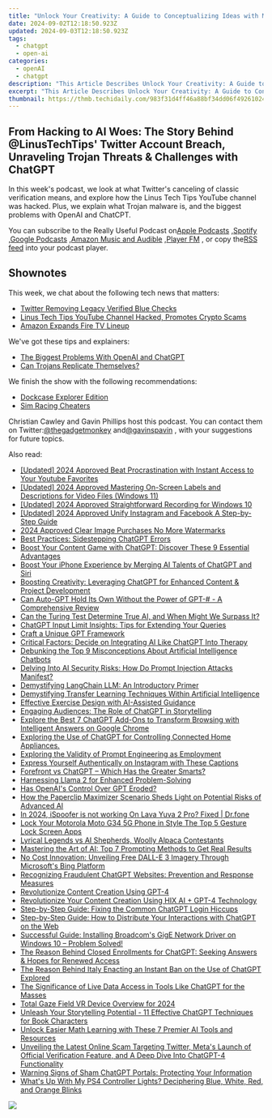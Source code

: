 ```yaml
---
title: "Unlock Your Creativity: A Guide to Conceptualizing Ideas with Mind Maps & ChatGPT Integration"
date: 2024-09-02T12:18:50.923Z
updated: 2024-09-03T12:18:50.923Z
tags:
  - chatgpt
  - open-ai
categories:
  - openAI
  - chatgpt
description: "This Article Describes Unlock Your Creativity: A Guide to Conceptualizing Ideas with Mind Maps & ChatGPT Integration"
excerpt: "This Article Describes Unlock Your Creativity: A Guide to Conceptualizing Ideas with Mind Maps & ChatGPT Integration"
thumbnail: https://thmb.techidaily.com/983f31d4ff46a88bf34dd06f49261024f8d7c362e39532f6eee2990ca747e49a.jpg
---
```


## From Hacking to AI Woes: The Story Behind @LinusTechTips' Twitter Account Breach, Unraveling Trojan Threats & Challenges with ChatGPT

 In this week's podcast, we look at what Twitter's canceling of classic verification means, and explore how the Linus Tech Tips YouTube channel was hacked. Plus, we explain what Trojan malware is, and the biggest problems with OpenAI and ChatCPT.

 You can subscribe to the Really Useful Podcast on[Apple Podcasts](https://podcasts.apple.com/gb/podcast/the-really-useful-podcast/id1437847131?mt=2) ,[Spotify](https://open.spotify.com/show/283gDxLd6OTNEpRq6tN7ha) ,[Google Podcasts](https://www.google.com/podcasts?feed=aHR0cHM6Ly9hbmNob3IuZm0vcy8zMWJlNDcwL3BvZGNhc3QvcnNz) ,[Amazon Music and Audible](https://music.amazon.co.uk/podcasts/20ab73d4-5da2-46c7-a17f-dc6eb39bdb48/The-Really-Useful-Podcast) ,[Player FM](https://player.fm/series/the-really-useful-podcast-2491856) , or copy the[RSS feed](https://feeds.transistor.fm/the-really-useful-podcast) into your podcast player.

## Shownotes

This week, we chat about the following tech news that matters:

* [Twitter Removing Legacy Verified Blue Checks](https://www.makeuseof.com/twitter-start-removing-legacy-verified-checkmarks/)
* [Linus Tech Tips YouTube Channel Hacked, Promotes Crypto Scams](https://www.makeuseof.com/linus-tech-tips-youtube-hacked-to-promote-crypto-scams/)
* [Amazon Expands Fire TV Lineup](https://www.makeuseof.com/amazon-expands-fire-tv-lineup/)

We've got these tips and explainers:

* [The Biggest Problems With OpenAI and ChatGPT](https://www.makeuseof.com/openai-chatgpt-biggest-probelms/)
* [Can Trojans Replicate Themselves?](https://www.makeuseof.com/can-trojans-replicate-themselves/)

We finish the show with the following recommendations:

* [Dockcase Explorer Edition](https://www.makeuseof.com/review-dockcase-explorer-edition-smart-usbc-hub/)
* [Sim Racing Cheaters](https://youtu.be/rP%5FXkeF1DbU)

 Christian Cawley and Gavin Phillips host this podcast. You can contact them on Twitter:[@thegadgetmonkey](https://twitter.com/thegadgetmonkey) and[@gavinspavin](https://twitter.com/gavinspavin) , with your suggestions for future topics.


<ins class="adsbygoogle"
     style="display:block"
     data-ad-format="autorelaxed"
     data-ad-client="ca-pub-7571918770474297"
     data-ad-slot="1223367746"></ins>



<ins class="adsbygoogle"
     style="display:block"
     data-ad-client="ca-pub-7571918770474297"
     data-ad-slot="8358498916"
     data-ad-format="auto"
     data-full-width-responsive="true"></ins>

<span class="atpl-alsoreadstyle">Also read:</span>
<div><ul>
<li><a href="https://facebook-record-videos.techidaily.com/updated-2024-approved-beat-procrastination-with-instant-access-to-your-youtube-favorites/"><u>[Updated] 2024 Approved  Beat Procrastination with Instant Access to Your Youtube Favorites</u></a></li>
<li><a href="https://vp-tips.techidaily.com/updated-2024-approved-mastering-on-screen-labels-and-descriptions-for-video-files-windows-11/"><u>[Updated] 2024 Approved  Mastering On-Screen Labels and Descriptions for Video Files (Windows 11)</u></a></li>
<li><a href="https://on-screen-recording.techidaily.com/updated-2024-approved-straightforward-recording-for-windows-10/"><u>[Updated] 2024 Approved  Straightforward Recording for Windows 10</u></a></li>
<li><a href="https://instagram-video-recordings.techidaily.com/updated-2024-approved-unify-instagram-and-facebook-a-step-by-step-guide/"><u>[Updated] 2024 Approved  Unify Instagram and Facebook  A Step-by-Step Guide</u></a></li>
<li><a href="https://extra-hints.techidaily.com/2024-approved-clear-image-purchases-no-more-watermarks/"><u>2024 Approved  Clear Image Purchases  No More Watermarks</u></a></li>
<li><a href="https://tech-haven.techidaily.com/best-practices-sidestepping-chatgpt-errors/"><u>Best Practices: Sidestepping ChatGPT Errors</u></a></li>
<li><a href="https://tech-haven.techidaily.com/boost-your-content-game-with-chatgpt-discover-these-9-essential-advantages/"><u>Boost Your Content Game with ChatGPT: Discover These 9 Essential Advantages</u></a></li>
<li><a href="https://tech-haven.techidaily.com/boost-your-iphone-experience-by-merging-ai-talents-of-chatgpt-and-siri/"><u>Boost Your iPhone Experience by Merging AI Talents of ChatGPT and Siri</u></a></li>
<li><a href="https://tech-haven.techidaily.com/boosting-creativity-leveraging-chatgpt-for-enhanced-content-and-project-development/"><u>Boosting Creativity: Leveraging ChatGPT for Enhanced Content & Project Development</u></a></li>
<li><a href="https://tech-haven.techidaily.com/can-auto-gpt-hold-its-own-without-the-power-of-gpt-a-comprehensive-review/"><u>Can Auto-GPT Hold Its Own Without the Power of GPT-# - A Comprehensive Review</u></a></li>
<li><a href="https://tech-haven.techidaily.com/can-the-turing-test-determine-true-ai-and-when-might-we-surpass-it/"><u>Can the Turing Test Determine True AI, and When Might We Surpass It?</u></a></li>
<li><a href="https://tech-haven.techidaily.com/chatgpt-input-limit-insights-tips-for-extending-your-queries/"><u>ChatGPT Input Limit Insights: Tips for Extending Your Queries</u></a></li>
<li><a href="https://tech-haven.techidaily.com/craft-a-unique-gpt-framework/"><u>Craft a Unique GPT Framework</u></a></li>
<li><a href="https://tech-haven.techidaily.com/critical-factors-decide-on-integrating-ai-like-chatgpt-into-therapy/"><u>Critical Factors: Decide on Integrating AI Like ChatGPT Into Therapy</u></a></li>
<li><a href="https://tech-haven.techidaily.com/debunking-the-top-9-misconceptions-about-artificial-intelligence-chatbots/"><u>Debunking the Top 9 Misconceptions About Artificial Intelligence Chatbots</u></a></li>
<li><a href="https://tech-haven.techidaily.com/delving-into-ai-security-risks-how-do-prompt-injection-attacks-manifest/"><u>Delving Into AI Security Risks: How Do Prompt Injection Attacks Manifest?</u></a></li>
<li><a href="https://tech-haven.techidaily.com/demystifying-langchain-llm-an-introductory-primer/"><u>Demystifying LangChain LLM: An Introductory Primer</u></a></li>
<li><a href="https://tech-haven.techidaily.com/demystifying-transfer-learning-techniques-within-artificial-intelligence/"><u>Demystifying Transfer Learning Techniques Within Artificial Intelligence</u></a></li>
<li><a href="https://tech-haven.techidaily.com/effective-exercise-design-with-ai-assisted-guidance/"><u>Effective Exercise Design with AI-Assisted Guidance</u></a></li>
<li><a href="https://tech-haven.techidaily.com/engaging-audiences-the-role-of-chatgpt-in-storytelling/"><u>Engaging Audiences: The Role of ChatGPT in Storytelling</u></a></li>
<li><a href="https://tech-haven.techidaily.com/explore-the-best-7-chatgpt-add-ons-to-transform-browsing-with-intelligent-answers-on-google-chrome/"><u>Explore the Best 7 ChatGPT Add-Ons to Transform Browsing with Intelligent Answers on Google Chrome</u></a></li>
<li><a href="https://tech-haven.techidaily.com/exploring-the-use-of-chatgpt-for-controlling-connected-home-appliances/"><u>Exploring the Use of ChatGPT for Controlling Connected Home Appliances.</u></a></li>
<li><a href="https://tech-haven.techidaily.com/exploring-the-validity-of-prompt-engineering-as-employment/"><u>Exploring the Validity of Prompt Engineering as Employment</u></a></li>
<li><a href="https://instagram-videos.techidaily.com/express-yourself-authentically-on-instagram-with-these-captions/"><u>Express Yourself Authentically on Instagram with These Captions</u></a></li>
<li><a href="https://tech-haven.techidaily.com/forefront-vs-chatgpt-which-has-the-greater-smarts/"><u>Forefront vs ChatGPT – Which Has the Greater Smarts?</u></a></li>
<li><a href="https://tech-haven.techidaily.com/harnessing-llama-2-for-enhanced-problem-solving/"><u>Harnessing Llama 2 for Enhanced Problem-Solving</u></a></li>
<li><a href="https://tech-haven.techidaily.com/has-openais-control-over-gpt-eroded/"><u>Has OpenAI's Control Over GPT Eroded?</u></a></li>
<li><a href="https://tech-haven.techidaily.com/how-the-paperclip-maximizer-scenario-sheds-light-on-potential-risks-of-advanced-ai/"><u>How the Paperclip Maximizer Scenario Sheds Light on Potential Risks of Advanced AI</u></a></li>
<li><a href="https://phone-solutions.techidaily.com/in-2024-ispoofer-is-not-working-on-lava-yuva-2-pro-fixed-drfone-by-drfone-virtual-android/"><u>In 2024, iSpoofer is not working On Lava Yuva 2 Pro? Fixed | Dr.fone</u></a></li>
<li><a href="https://easy-unlock-android.techidaily.com/lock-your-motorola-moto-g34-5g-phone-in-style-the-top-5-gesture-lock-screen-apps-by-drfone-android/"><u>Lock Your Motorola Moto G34 5G Phone in Style The Top 5 Gesture Lock Screen Apps</u></a></li>
<li><a href="https://tech-haven.techidaily.com/lyrical-legends-vs-ai-shepherds-woolly-alpaca-contestants/"><u>Lyrical Legends vs AI Shepherds, Woolly Alpaca Contestants</u></a></li>
<li><a href="https://tech-haven.techidaily.com/mastering-the-art-of-ai-top-7-prompting-methods-to-get-real-results/"><u>Mastering the Art of AI: Top 7 Prompting Methods to Get Real Results</u></a></li>
<li><a href="https://tech-haven.techidaily.com/no-cost-innovation-unveiling-free-dall-e-3-imagery-through-microsofts-bing-platform/"><u>No Cost Innovation: Unveiling Free DALL-E 3 Imagery Through Microsoft's Bing Platform</u></a></li>
<li><a href="https://tech-haven.techidaily.com/recognizing-fraudulent-chatgpt-websites-prevention-and-response-measures/"><u>Recognizing Fraudulent ChatGPT Websites: Prevention and Response Measures</u></a></li>
<li><a href="https://tech-haven.techidaily.com/revolutionize-content-creation-using-gpt-4/"><u>Revolutionize Content Creation Using GPT-4</u></a></li>
<li><a href="https://tech-haven.techidaily.com/revolutionize-your-content-creation-using-hix-ai-plus-gpt-4-technology/"><u>Revolutionize Your Content Creation Using HIX AI + GPT-4 Technology</u></a></li>
<li><a href="https://tech-haven.techidaily.com/step-by-step-guide-fixing-the-common-chatgpt-login-hiccups/"><u>Step-by-Step Guide: Fixing the Common ChatGPT Login Hiccups</u></a></li>
<li><a href="https://tech-haven.techidaily.com/step-by-step-guide-how-to-distribute-your-interactions-with-chatgpt-on-the-web/"><u>Step-by-Step Guide: How to Distribute Your Interactions with ChatGPT on the Web</u></a></li>
<li><a href="https://win-dash.techidaily.com/successful-guide-installing-broadcoms-gige-network-driver-on-windows-10-problem-solved/"><u>Successful Guide: Installing Broadcom's GigE Network Driver on Windows 10 – Problem Solved!</u></a></li>
<li><a href="https://tech-haven.techidaily.com/the-reason-behind-closed-enrollments-for-chatgpt-seeking-answers-and-hopes-for-renewed-access/"><u>The Reason Behind Closed Enrollments for ChatGPT: Seeking Answers & Hopes for Renewed Access</u></a></li>
<li><a href="https://tech-haven.techidaily.com/the-reason-behind-italy-enacting-an-instant-ban-on-the-use-of-chatgpt-explored/"><u>The Reason Behind Italy Enacting an Instant Ban on the Use of ChatGPT Explored</u></a></li>
<li><a href="https://tech-haven.techidaily.com/the-significance-of-live-data-access-in-tools-like-chatgpt-for-the-masses/"><u>The Significance of Live Data Access in Tools Like ChatGPT for the Masses</u></a></li>
<li><a href="https://some-approaches.techidaily.com/total-gaze-field-vr-device-overview-for-2024/"><u>Total Gaze Field VR Device Overview for 2024</u></a></li>
<li><a href="https://tech-haven.techidaily.com/unleash-your-storytelling-potential-11-effective-chatgpt-techniques-for-book-characters/"><u>Unleash Your Storytelling Potential - 11 Effective ChatGPT Techniques for Book Characters</u></a></li>
<li><a href="https://tech-haven.techidaily.com/unlock-easier-math-learning-with-these-7-premier-ai-tools-and-resources/"><u>Unlock Easier Math Learning with These 7 Premier AI Tools and Resources</u></a></li>
<li><a href="https://tech-haven.techidaily.com/unveiling-the-latest-online-scam-targeting-twitter-metas-launch-of-official-verification-feature-and-a-deep-dive-into-chatgpt-4-functionality/"><u>Unveiling the Latest Online Scam Targeting Twitter, Meta's Launch of Official Verification Feature, and A Deep Dive Into ChatGPT-4 Functionality</u></a></li>
<li><a href="https://tech-haven.techidaily.com/warning-signs-of-sham-chatgpt-portals-protecting-your-information/"><u>Warning Signs of Sham ChatGPT Portals: Protecting Your Information</u></a></li>
<li><a href="https://techno-recovery.techidaily.com/whats-up-with-my-ps4-controller-lights-deciphering-blue-white-red-and-orange-blinks/"><u>What's Up With My PS4 Controller Lights? Deciphering Blue, White, Red, and Orange Blinks</u></a></li>
</ul></div>

<!-- affiliate ads begin -->
<a href="https://secure.2checkout.com/order/checkout.php?PRODS=33729450&QTY=1&AFFILIATE=108875&CART=1"><img src="https://secure.avangate.com/images/merchant/7f687767ccf20fcea1c9dc4a5adc2326/Digisigner_banner_728_x_90_color_version.png" border="0"></a>
<!-- affiliate ads end -->
